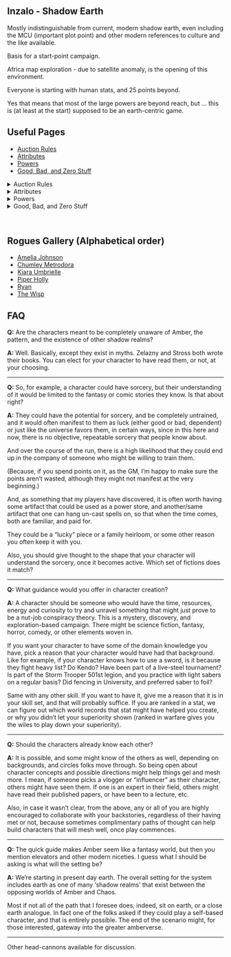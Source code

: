 ## Inzalo - Shadow Earth

Mostly indistinguishable from current, modern shadow earth, even
including the MCU (important plot point) and other modern references
to culture and the like available.

Basis for a start-point campaign.

Africa map exploration - due to satellite anomaly, is the opening of
this environment.

Everyone is starting with human stats, and 25 points beyond.

Yes that means that most of the large powers are beyond reach, but ... this is (at least at the start) supposed to be an earth-centric game.

## Useful Pages
 + [Auction Rules](InzaloAuctionRules)
 + [Attributes](CharacterAttributes)
 + [Powers](PowersBalancesAndOpposites)
 + [Good, Bad, and Zero Stuff](GoodBadZeroStuff)

<details><summary>Auction Rules</summary>

{% capture my_include %}{% include_relative InzaloAuctionRules.md %}{% endcapture %}
{{ my_include | markdownify }}

</details>

<details><summary>Attributes</summary>

{% capture my_include %}{% include_relative CharacterAttributes.md %}{% endcapture %}
{{ my_include | markdownify }}

</details>

<details><summary>Powers</summary>

{% capture my_include %}{% include_relative PowersBalancesAndOpposites.md %}{% endcapture %}
{{ my_include | markdownify }}

</details>

<details><summary>Good, Bad, and Zero Stuff</summary>

{% capture my_include %}{% include_relative GoodBadZeroStuff.md %}{% endcapture %}
{{ my_include | markdownify }}

</details>

&nbsp;

## Rogues Gallery (Alphabetical order)
 + [Amelia Johnson](AmeliaJohnson)
 + [Chumley Metrodora](ChumleyMetrodora)
 + [Kiara Umbrielle](KiaraUmbrielle)
 + [Piper Holly](PiperHolly)
 + [Ryan](RyanTheSpook)
 + [The Wisp](TheWisp)
  
## FAQ

**Q:** Are the characters meant to be completely unaware of Amber, the pattern, and the existence of other shadow realms?

**A:** Well. Basically, except they exist in myths.  Zelazny and Stross both wrote their books.  You can elect for your character to have read them, or not, at your choosing.

----

**Q:** So, for example, a character could have sorcery, but their understanding of it would be limited to the fantasy or comic stories they know.  Is that about right?

**A:** They could have the potential for sorcery, and be completely untrained, and it would often manifest to them as luck (either good or bad, dependent) or just like the universe favors them, in certain ways, since in this here and now, there is no objective, repeatable sorcery that people know about.

And over the course of the run, there is a high likelihood that they could end up in the company of someone who might be willing to train them.

(Because, if you spend points on it, as the GM, I’m happy to make sure the points aren’t wasted, although they might not manifest at the very beginning.)

And, as something that my players have discovered, it is often worth having some artifact that could be used as a power store, and another/same artifact that one can hang un-cast spells on, so that when the time comes, both are familiar, and paid for.

They could be a “lucky” piece or a family heirloom, or some other reason you often keep it with you.

Also, you should give thought to the shape that your character will understand the sorcery, once it becomes active.  Which set of fictions does it match?

----

**Q:** What guidance would you offer in character creation?

**A:** A character should be someone who would have the time, resources, energy  and curiosity to try and unravel something that might just prove to be a nut-job conspiracy theory.  This is a mystery, discovery, and exploration-based campaign.  There might be science fiction, fantasy, horror, comedy, or other elements woven in.

If you want your character to have some of the domain knowledge you have, pick a reason that your character would have had that background. Like for example, if your character knows how to use a sword, is it because they fight heavy list?  Do Kendo?  Have been part of a live-steel tournament?  Is part of the Storm Trooper 501st legion, and you practice with light sabers on a regular basis? Did fencing in University, and preferred saber to foil?

Same with any other skill.  If you want to have it, give me a reason that it is in your skill set, and that will probably suffice.  If you are ranked in a stat, we can figure out which world records that stat might have helped you create, or why you didn’t let your superiority shown (ranked in warfare gives you the wiles to play down your superiority).

----

**Q:** Should the characters already know each other?

**A:** It is possible, and some might know of the others as well, depending on backgrounds, and circles folks move through.  So being open about character concepts and possible directions might help things gel and mesh more.  I mean, if someone picks a vlogger or “influencer” as their character, others might have seen them.  If one is an expert in their field, others might have read their published papers, or have been to a lecture, etc.

Also, in case it wasn’t clear, from the above, any or all of you are highly encouraged to collaborate with your backstories, regardless of their having met or not, because sometimes complimentary paths of thought can help build characters that will mesh well, once play commences.

----

**Q:** The quick guide makes Amber seem like a fantasy world, but then you mention elevators and other modern niceties.  I guess what I should be asking is what will the setting be? 

**A:** We’re starting in present day earth.  The overall setting for the system includes earth as one of many ‘shadow realms’ that exist between the opposing worlds of Amber and Chaos. 

Most if not all of the path that I foresee does, indeed, sit on earth, or a close earth analogue.  In fact one of the folks asked if they could play a self-based character, and that is entirely possible. The end of the scenario might, for those interested, gateway into the greater amberverse.

----

Other head-cannons available for discussion.
